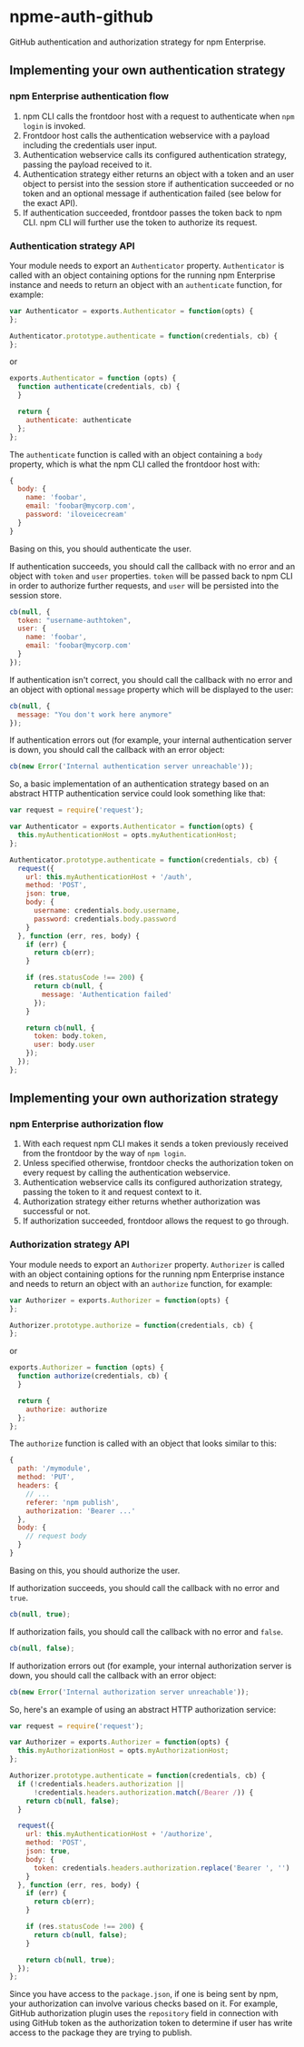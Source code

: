 # npme-auth-github
GitHub authentication and authorization strategy for npm Enterprise.

## Implementing your own authentication strategy

### npm Enterprise authentication flow

1. npm CLI calls the frontdoor host with a request to authenticate when `npm login`
is invoked.
2. Frontdoor host calls the authentication webservice with a payload including
the credentials user input.
3. Authentication webservice calls its configured authentication strategy, passing
the payload received to it.
4. Authentication strategy either returns an object with a token and an user
object to persist into the session store if authentication succeeded or no
token and an optional message if authentication failed (see below for the
exact API).
5. If authentication succeeded, frontdoor passes the token back to npm CLI.
npm CLI will further use the token to authorize its request.

### Authentication strategy API

Your module needs to export an `Authenticator` property.  `Authenticator` is
called with an object containing options for the running npm Enterprise instance
and needs to return an object with an `authenticate` function, for example:

```js
var Authenticator = exports.Authenticator = function(opts) {
};

Authenticator.prototype.authenticate = function(credentials, cb) {
};
```

or

```js
exports.Authenticator = function (opts) {
  function authenticate(credentials, cb) {
  }

  return {
    authenticate: authenticate
  };
};
```

The `authenticate` function is called with an object containing a `body` property,
which is what the npm CLI called the frontdoor host with:

```js
{
  body: {
    name: 'foobar',
    email: 'foobar@mycorp.com',
    password: 'iloveicecream'
  }
}
```

Basing on this, you should authenticate the user.

If authentication succeeds, you should call the callback with no error and an
object with `token` and `user` properties. `token` will be passed back to npm
CLI in order to authorize further requests, and `user` will be persisted into
the session store.

```js
cb(null, {
  token: "username-authtoken",
  user: {
    name: 'foobar',
    email: 'foobar@mycorp.com'
  }
});
```

If authentication isn't correct, you should call the callback with no error
and an object with optional `message` property which will be displayed to the
user:

```js
cb(null, {
  message: "You don't work here anymore"
});
```

If authentication errors out (for example, your internal authentication server
is down, you should call the callback with an error object:

```js
cb(new Error('Internal authentication server unreachable'));
```

So, a basic implementation of an authentication strategy based on an abstract
HTTP authentication service could look something like that:

```js
var request = require('request');

var Authenticator = exports.Authenticator = function(opts) {
  this.myAuthenticationHost = opts.myAuthenticationHost;
};

Authenticator.prototype.authenticate = function(credentials, cb) {
  request({
    url: this.myAuthenticationHost + '/auth',
    method: 'POST',
    json: true,
    body: {
      username: credentials.body.username,
      password: credentials.body.password
    }
  }, function (err, res, body) {
    if (err) {
      return cb(err);
    }

    if (res.statusCode !== 200) {
      return cb(null, {
        message: 'Authentication failed'
      });
    }

    return cb(null, {
      token: body.token,
      user: body.user
    });
  });
};
```

## Implementing your own authorization strategy

### npm Enterprise authorization flow

1. With each request npm CLI makes it sends a token previously received from the
frontdoor by the way of `npm login`.
2. Unless specified otherwise, frontdoor checks the authorization token on
every request by calling the authentication webservice.
3. Authentication webservice calls its configured authorization strategy, passing
the token to it and request context to it.
4. Authorization strategy either returns whether authorization was successful
or not.
5. If authorization succeeded, frontdoor allows the request to go through.

### Authorization strategy API

Your module needs to export an `Authorizer` property. `Authorizer` is called
with an object containing options for the running npm Enterprise instance
and needs to return an object with an `authorize` function, for example:

```js
var Authorizer = exports.Authorizer = function(opts) {
};

Authorizer.prototype.authorize = function(credentials, cb) {
};
```

or

```js
exports.Authorizer = function (opts) {
  function authorize(credentials, cb) {
  }

  return {
    authorize: authorize
  };
};
```

The `authorize` function is called with an object that looks similar to this:

```js
{
  path: '/mymodule',
  method: 'PUT',
  headers: {
    // ...
    referer: 'npm publish',
    authorization: 'Bearer ...'
  },
  body: {
    // request body
  }
}
```

Basing on this, you should authorize the user.

If authorization succeeds, you should call the callback with no error and `true`.

```js
cb(null, true);
```

If authorization fails, you should call the callback with no error and `false`.

```js
cb(null, false);
```

If authorization errors out (for example, your internal authorization server
is down, you should call the callback with an error object:

```js
cb(new Error('Internal authorization server unreachable'));
```

So, here's an example of using an abstract HTTP authorization service:

```js
var request = require('request');

var Authorizer = exports.Authorizer = function(opts) {
  this.myAuthorizationHost = opts.myAuthorizationHost;
};

Authorizer.prototype.authenticate = function(credentials, cb) {
  if (!credentials.headers.authorization ||
      !credentials.headers.authorization.match(/Bearer /)) {
    return cb(null, false);
  }

  request({
    url: this.myAuthenticationHost + '/authorize',
    method: 'POST',
    json: true,
    body: {
      token: credentials.headers.authorization.replace('Bearer ', '')
    }
  }, function (err, res, body) {
    if (err) {
      return cb(err);
    }

    if (res.statusCode !== 200) {
      return cb(null, false);
    }

    return cb(null, true);
  });
};
```

Since you have access to the `package.json`, if one is being sent by npm,
your authorization can involve various checks based on it. For example, GitHub
authorization plugin uses the `repository` field in connection with using GitHub
token as the authorization token to determine if user has write access to the
package they are trying to publish.
